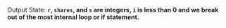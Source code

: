 Output State: **`r`, `shares`, and `s` are integers, `i` is less than 0 and we break out of the most internal loop or if statement.**